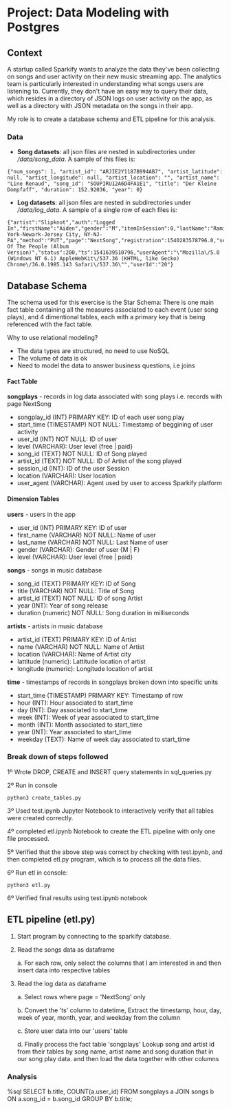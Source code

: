 # Project: Data Modeling with Postgres

## Context
A startup called Sparkify wants to analyze the data they've been collecting on songs and user activity on their new music streaming app. The analytics team is particularly interested in understanding what songs users are listening to. Currently, they don't have an easy way to query their data, which resides in a directory of JSON logs on user activity on the app, as well as a directory with JSON metadata on the songs in their app.

My role is to create a database schema and ETL pipeline for this analysis. 

### Data
- **Song datasets**: all json files are nested in subdirectories under */data/song_data*. A sample of this files is:

```
{"num_songs": 1, "artist_id": "ARJIE2Y1187B994AB7", "artist_latitude": null, "artist_longitude": null, "artist_location": "", "artist_name": "Line Renaud", "song_id": "SOUPIRU12A6D4FA1E1", "title": "Der Kleine Dompfaff", "duration": 152.92036, "year": 0}
```

- **Log datasets**: all json files are nested in subdirectories under */data/log_data*. A sample of a single row of each files is:

```
{"artist":"Slipknot","auth":"Logged In","firstName":"Aiden","gender":"M","itemInSession":0,"lastName":"Ramirez","length":192.57424,"level":"paid","location":"New York-Newark-Jersey City, NY-NJ-PA","method":"PUT","page":"NextSong","registration":1540283578796.0,"sessionId":19,"song":"Opium Of The People (Album Version)","status":200,"ts":1541639510796,"userAgent":"\"Mozilla\/5.0 (Windows NT 6.1) AppleWebKit\/537.36 (KHTML, like Gecko) Chrome\/36.0.1985.143 Safari\/537.36\"","userId":"20"}
```

## Database Schema
The schema used for this exercise is the Star Schema: 
There is one main fact table containing all the measures associated to each event (user song plays), 
and 4 dimentional tables, each with a primary key that is being referenced with the fact table.

Why to use relational modeling?
- The data types are structured, no need to use NoSQL
- The volume of data is ok
- Need to model the data to answer business questions, i.e joins

#### Fact Table
**songplays** - records in log data associated with song plays i.e. records with page NextSong
- songplay_id (INT) PRIMARY KEY: ID of each user song play 
- start_time (TIMESTAMP) NOT NULL: Timestamp of beggining of user activity
- user_id (INT) NOT NULL: ID of user
- level (VARCHAR): User level {free | paid}
- song_id (TEXT) NOT NULL: ID of Song played
- artist_id (TEXT) NOT NULL: ID of Artist of the song played
- session_id (INT): ID of the user Session 
- location (VARCHAR): User location 
- user_agent (VARCHAR): Agent used by user to access Sparkify platform

#### Dimension Tables
**users** - users in the app
- user_id (INT) PRIMARY KEY: ID of user
- first_name (VARCHAR) NOT NULL: Name of user
- last_name (VARCHAR) NOT NULL: Last Name of user
- gender (VARCHAR): Gender of user {M | F}
- level (VARCHAR): User level {free | paid}

**songs** - songs in music database
- song_id (TEXT) PRIMARY KEY: ID of Song
- title (VARCHAR) NOT NULL: Title of Song
- artist_id (TEXT) NOT NULL: ID of song Artist
- year (INT): Year of song release
- duration (numeric) NOT NULL: Song duration in milliseconds

**artists** - artists in music database
- artist_id (TEXT) PRIMARY KEY: ID of Artist
- name (VARCHAR) NOT NULL: Name of Artist
- location (VARCHAR): Name of Artist city
- lattitude (numeric): Lattitude location of artist
- longitude (numeric): Longitude location of artist

**time** - timestamps of records in songplays broken down into specific units
- start_time (TIMESTAMP) PRIMARY KEY: Timestamp of row
- hour (INT): Hour associated to start_time
- day (INT): Day associated to start_time
- week (INT): Week of year associated to start_time
- month (INT): Month associated to start_time 
- year (INT): Year associated to start_time
- weekday (TEXT): Name of week day associated to start_time

### Break down of steps followed

1º Wrote DROP, CREATE and INSERT query statements in sql_queries.py

2º Run in console
 ```
python3 create_tables.py
```

3º Used test.ipynb Jupyter Notebook to interactively verify that all tables were created correctly.

4º completed etl.ipynb Notebook to create the ETL pipeline with only one file processed.

5º Verified that the above step was correct by checking with test.ipynb, and then completed etl.py program, which is to process all the data files.

6º Run etl in console:
 ```
python3 etl.py
```
6º Verified final results using test.ipynb notebook

## ETL pipeline (etl.py)

1. Start program by connecting to the sparkify database.

2. Read the songs data as dataframe
    
    a. For each row, only select the columns that I am interested in and then insert data into respective tables
     
3. Read the log data as dataframe

    a. Select rows where page = 'NextSong' only

    b. Convert the 'ts' column to datetime, Extract the timestamp, hour, day, week of year, month, year, and weekday from the column

    c. Store user data into our 'users' table

    d. Finally process the fact table 'songplays'
    Lookup song and artist id from their tables by song name, artist name and song duration that in our song play data. and then load the data together with other columns


### Analysis
%sql SELECT b.title, COUNT(a.user_id) FROM songplays a JOIN songs b ON a.song_id = b.song_id GROUP BY b.title;  


